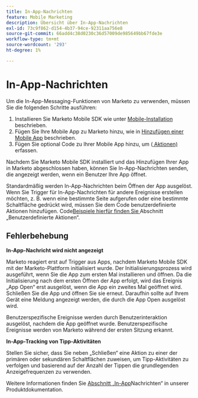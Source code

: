 ```yaml
---
title: In-App-Nachrichten
feature: Mobile Marketing
description: Übersicht über In-App-Nachrichten
exl-id: 73c9f862-d154-4b37-94ce-92311aa756e8
source-git-commit: 66add4c38d0230c36d57009de985649bb67fde3e
workflow-type: tm+mt
source-wordcount: '293'
ht-degree: 1%

---
```


# In-App-Nachrichten

Um die In-App-Messaging-Funktionen von Marketo zu verwenden, müssen Sie die folgenden Schritte ausführen:

1. Installieren Sie Marketo Mobile SDK wie unter [Mobile-Installation](installation.md) beschrieben.
1. Fügen Sie Ihre Mobile App zu Marketo hinzu, wie in [Hinzufügen einer Mobile App](https://experienceleague.adobe.com/de/docs/marketo/using/product-docs/mobile-marketing/admin/add-a-mobile-app) beschrieben.
1. Fügen Sie optional Code zu Ihrer Mobile App hinzu, um ([ Aktionen) ](custom-actions.md) erfassen.

Nachdem Sie Marketo Mobile SDK installiert und das Hinzufügen Ihrer App in Marketo abgeschlossen haben, können Sie In-App-Nachrichten senden, die angezeigt werden, wenn ein Benutzer Ihre App öffnet.

Standardmäßig werden In-App-Nachrichten beim Öffnen der App ausgelöst. Wenn Sie Trigger für In-App-Nachrichten für andere Ereignisse erstellen möchten, z. B. wenn eine bestimmte Seite aufgerufen oder eine bestimmte Schaltfläche gedrückt wird, müssen Sie dem Code benutzerdefinierte Aktionen hinzufügen. Code[Beispiele hierfür finden Sie ](custom-actions.md) Abschnitt „Benutzerdefinierte Aktionen“.

## Fehlerbehebung

**In-App-Nachricht wird nicht angezeigt**

Marketo reagiert erst auf Trigger aus Apps, nachdem Marketo Mobile SDK mit der Marketo-Plattform initialisiert wurde. Der Initialisierungsprozess wird ausgeführt, wenn Sie die App zum ersten Mal installieren und öffnen. Da die Initialisierung nach dem ersten Öffnen der App erfolgt, wird das Ereignis „App Open“ erst ausgelöst, wenn die App ein zweites Mal geöffnet wird. Schließen Sie die App und öffnen Sie sie erneut. Daraufhin sollte auf Ihrem Gerät eine Meldung angezeigt werden, die durch die App Open ausgelöst wird.

Benutzerspezifische Ereignisse werden durch Benutzerinteraktion ausgelöst, nachdem die App geöffnet wurde. Benutzerspezifische Ereignisse werden von Marketo während der ersten Sitzung erkannt.

**In-App-Tracking von Tipp-Aktivitäten**

Stellen Sie sicher, dass Sie neben „Schließen“ eine Aktion zu einer der primären oder sekundären Schaltflächen zuweisen, um Tipp-Aktivitäten zu verfolgen und basierend auf der Anzahl der Tippen die grundlegenden Anzeigefrequenzen zu verwenden.

Weitere Informationen finden Sie [ Abschnitt „In-App](https://experienceleague.adobe.com/de/docs/marketo/using/product-docs/mobile-marketing/in-app-messages/creating-in-app-messages/create-an-in-app-message)Nachrichten“ in unserer Produktdokumentation.
